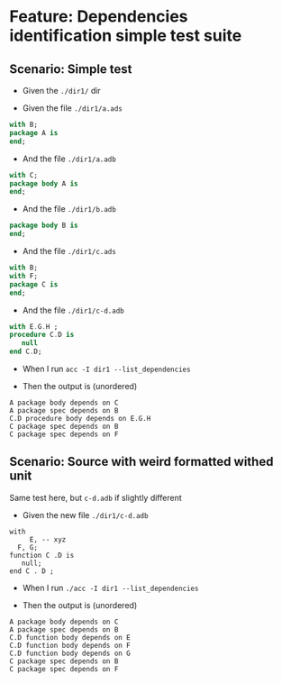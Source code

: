 # Feature: Dependencies identification simple test suite

## Scenario: Simple test

- Given the `./dir1/` dir

- Given the file `./dir1/a.ads`
```ada
with B;
package A is
end;
```    
- And   the file `./dir1/a.adb`    
```ada
with C;
package body A is
end;
```    
- And   the file `./dir1/b.adb`    
```ada
package body B is
end;
```    
- And   the file `./dir1/c.ads`    
```ada
with B;
with F;
package C is
end;
```    
- And   the file `./dir1/c-d.adb`    
```ada
with E.G.H ;
procedure C.D is
   null
end C.D;
```

- When I run `acc -I dir1 --list_dependencies`

- Then the output is (unordered) 
```  
A package body depends on C 
A package spec depends on B 
C.D procedure body depends on E.G.H 
C package spec depends on B 
C package spec depends on F 
```  

## Scenario: Source with weird formatted withed unit

  Same test here, but `c-d.adb` if slightly different

- Given the new file `./dir1/c-d.adb`    
```  
with   
     E, -- xyz
  F, G;
function C .D is
   null;
end C . D ;
```  

- When I run `./acc -I dir1 --list_dependencies`

- Then the output is (unordered)
```  
A package body depends on C 
A package spec depends on B 
C.D function body depends on E
C.D function body depends on F 
C.D function body depends on G 
C package spec depends on B 
C package spec depends on F 
```  
